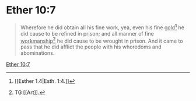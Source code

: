 # Ether 10:7

> Wherefore he did obtain all his fine work, yea, even his fine <u>gold</u>[^a] he did cause to be refined in prison; and all manner of fine <u>workmanship</u>[^b] he did cause to be wrought in prison. And it came to pass that he did afflict the people with his whoredoms and abominations.

[Ether 10:7](https://www.churchofjesuschrist.org/study/scriptures/bofm/ether/10?lang=eng&id=p7#p7)


[^a]: [[Esther 1.4|Esth. 1:4.]]
[^b]: TG [[Art]].

